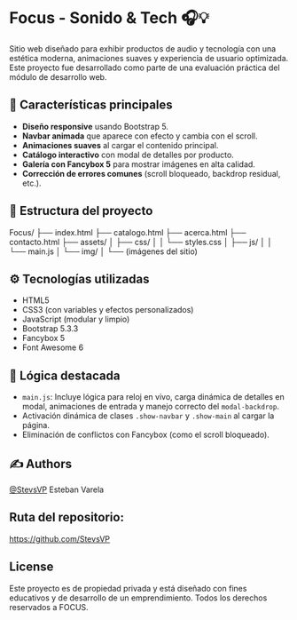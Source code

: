 # Focus - Sonido & Tech 🎧💡

Sitio web diseñado para exhibir productos de audio y tecnología con una estética moderna, animaciones suaves y experiencia de usuario optimizada. Este proyecto fue desarrollado como parte de una evaluación práctica del módulo de desarrollo web.

## 📌 Características principales

- **Diseño responsive** usando Bootstrap 5.
- **Navbar animada** que aparece con efecto y cambia con el scroll.
- **Animaciones suaves** al cargar el contenido principal.
- **Catálogo interactivo** con modal de detalles por producto.
- **Galería con Fancybox 5** para mostrar imágenes en alta calidad.
- **Corrección de errores comunes** (scroll bloqueado, backdrop residual, etc.).

## 🧱 Estructura del proyecto

Focus/
├── index.html
├── catalogo.html
├── acerca.html
├── contacto.html
├── assets/
│ ├── css/
│ │ └── styles.css
│ ├── js/
│ │ └── main.js
│ └── img/
│ └── (imágenes del sitio)

## ⚙️ Tecnologías utilizadas

- HTML5
- CSS3 (con variables y efectos personalizados)
- JavaScript (modular y limpio)
- Bootstrap 5.3.3
- Fancybox 5
- Font Awesome 6

## 🧠 Lógica destacada

- `main.js`: Incluye lógica para reloj en vivo, carga dinámica de detalles en modal, animaciones de entrada y manejo correcto del `modal-backdrop`.
- Activación dinámica de clases `.show-navbar` y `.show-main` al cargar la página.
- Eliminación de conflictos con Fancybox (como el scroll bloqueado).

## ✍️ Authors

[@StevsVP](https://github.com/StevsVP) Esteban Varela

## Ruta del repositorio:
https://github.com/StevsVP

## License
Este proyecto es de propiedad privada y está diseñado con fines educativos y de desarrollo de un emprendimiento. Todos los derechos reservados a FOCUS.

